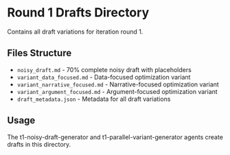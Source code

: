 # Round 1 Drafts Directory

Contains all draft variations for iteration round 1.

## Files Structure

- `noisy_draft.md` - 70% complete noisy draft with placeholders
- `variant_data_focused.md` - Data-focused optimization variant
- `variant_narrative_focused.md` - Narrative-focused optimization variant
- `variant_argument_focused.md` - Argument-focused optimization variant
- `draft_metadata.json` - Metadata for all draft variations

## Usage

The t1-noisy-draft-generator and t1-parallel-variant-generator agents create drafts in this directory.